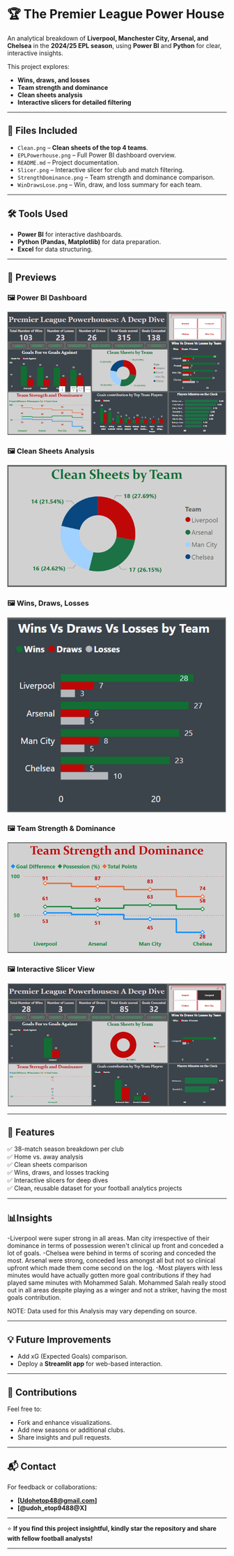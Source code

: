 # 🏆 The Premier League Power House

An analytical breakdown of **Liverpool, Manchester City, Arsenal, and Chelsea** in the **2024/25 EPL season**, using **Power BI** and **Python** for clear, interactive insights.

This project explores:
- **Wins, draws, and losses**
- **Team strength and dominance**
- **Clean sheets analysis**
- **Interactive slicers for detailed filtering**

---

## 📂 Files Included

- `Clean.png` – **Clean sheets of the top 4 teams**.
- `EPLPowerhouse.png` – Full Power BI dashboard overview.
- `README.md` – Project documentation.
- `Slicer.png` – Interactive slicer for club and match filtering.
- `StrengthDominance.png` – Team strength and dominance comparison.
- `WinDrawsLose.png` – Win, draw, and loss summary for each team.

---

## 🛠️ Tools Used

- **Power BI** for interactive dashboards.
- **Python (Pandas, Matplotlib)** for data preparation.
- **Excel** for data structuring.

---

## 📸 Previews

### 🖼️ Power BI Dashboard
![Power BI Dashboard](EPLPowerhouse.png)

### 🖼️ Clean Sheets Analysis
![Clean Sheets](Clean.png)

### 🖼️ Wins, Draws, Losses
![Win Draw Lose](WinDrawsLose.png)

### 🖼️ Team Strength & Dominance
![Strength Dominance](StrenthDominance.png)

### 🖼️ Interactive Slicer View
![Slicer](Slicer.png)

---

## 🚀 Features
✅ 38-match season breakdown per club  
✅ Home vs. away analysis  
✅ Clean sheets comparison  
✅ Wins, draws, and losses tracking  
✅ Interactive slicers for deep dives  
✅ Clean, reusable dataset for your football analytics projects

---

## 📊Insights 
-Liverpool were super strong in all areas.
Man city irrespective of their dominance in terms of possession weren't clinical up front and conceded a lot of goals.
-Chelsea were behind in terms of scoring and conceded the most.
Arsenal were strong, conceded less amongst all but not so clinical upfront which made them come second on the log.
-Most players with less minutes would have actually gotten more goal contributions if they had played same minutes with Mohammed Salah. 
Mohammed Salah really stood out in all areas despite playing as a winger and not a striker, having the most goals contribution. 

NOTE: Data used for this Analysis may vary depending on source.

---

## 💡 Future Improvements
- Add xG (Expected Goals) comparison.
- Deploy a **Streamlit app** for web-based interaction.

---

## 🤝 Contributions
Feel free to:
- Fork and enhance visualizations.
- Add new seasons or additional clubs.
- Share insights and pull requests.

---

## 📬 Contact
For feedback or collaborations:
- **[Udohetop48@gmail.com]**
- **[@udoh_etop9488@X]**

---

⭐ **If you find this project insightful, kindly star the repository and share with fellow football analysts!**





---



